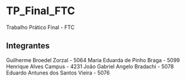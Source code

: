 # TP_Final_FTC
Trabalho Prático Final - FTC

## Integrantes
Guilherme Broedel Zorzal - 5064
Maria Eduarda de Pinho Braga - 5099
Henrique Alves Campus - 4231
João Gabriel Angelo Bradachi - 5078
Eduardo Antunes dos Santos Vieira  - 5076
